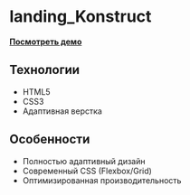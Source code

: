 # landing_Konstruct

**[Посмотреть демо](https://твой-логин.github.io/твой-репозиторий)**

## Технологии
- HTML5
- CSS3
- Адаптивная верстка

## Особенности
- Полностью адаптивный дизайн
- Современный CSS (Flexbox/Grid)
- Оптимизированная производительность
